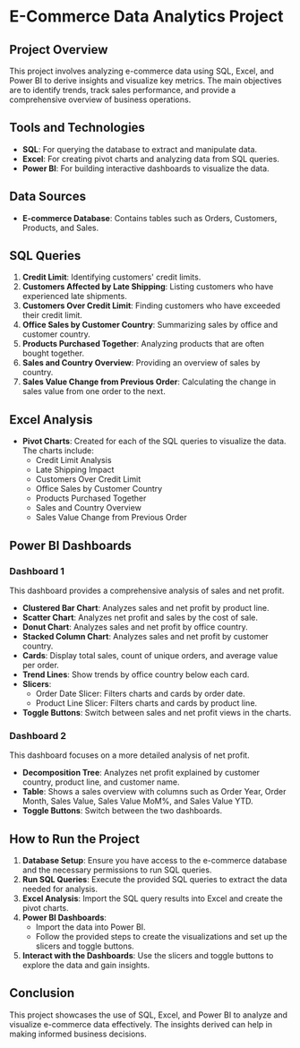 # E-Commerce Data Analytics Project

## Project Overview
This project involves analyzing e-commerce data using SQL, Excel, and Power BI to derive insights and visualize key metrics. The main objectives are to identify trends, track sales performance, and provide a comprehensive overview of business operations.

## Tools and Technologies
- **SQL**: For querying the database to extract and manipulate data.
- **Excel**: For creating pivot charts and analyzing data from SQL queries.
- **Power BI**: For building interactive dashboards to visualize the data.

## Data Sources
- **E-commerce Database**: Contains tables such as Orders, Customers, Products, and Sales.

## SQL Queries
1. **Credit Limit**: Identifying customers' credit limits.
2. **Customers Affected by Late Shipping**: Listing customers who have experienced late shipments.
3. **Customers Over Credit Limit**: Finding customers who have exceeded their credit limit.
4. **Office Sales by Customer Country**: Summarizing sales by office and customer country.
5. **Products Purchased Together**: Analyzing products that are often bought together.
6. **Sales and Country Overview**: Providing an overview of sales by country.
7. **Sales Value Change from Previous Order**: Calculating the change in sales value from one order to the next.

## Excel Analysis
- **Pivot Charts**: Created for each of the SQL queries to visualize the data. The charts include:
  - Credit Limit Analysis
  - Late Shipping Impact
  - Customers Over Credit Limit
  - Office Sales by Customer Country
  - Products Purchased Together
  - Sales and Country Overview
  - Sales Value Change from Previous Order

## Power BI Dashboards
### Dashboard 1
This dashboard provides a comprehensive analysis of sales and net profit.

- **Clustered Bar Chart**: Analyzes sales and net profit by product line.
- **Scatter Chart**: Analyzes net profit and sales by the cost of sale.
- **Donut Chart**: Analyzes sales and net profit by office country.
- **Stacked Column Chart**: Analyzes sales and net profit by customer country.
- **Cards**: Display total sales, count of unique orders, and average value per order.
- **Trend Lines**: Show trends by office country below each card.
- **Slicers**: 
  - Order Date Slicer: Filters charts and cards by order date.
  - Product Line Slicer: Filters charts and cards by product line.
- **Toggle Buttons**: Switch between sales and net profit views in the charts.

### Dashboard 2
This dashboard focuses on a more detailed analysis of net profit.

- **Decomposition Tree**: Analyzes net profit explained by customer country, product line, and customer name.
- **Table**: Shows a sales overview with columns such as Order Year, Order Month, Sales Value, Sales Value MoM%, and Sales Value YTD.
- **Toggle Buttons**: Switch between the two dashboards.

## How to Run the Project
1. **Database Setup**: Ensure you have access to the e-commerce database and the necessary permissions to run SQL queries.
2. **Run SQL Queries**: Execute the provided SQL queries to extract the data needed for analysis.
3. **Excel Analysis**: Import the SQL query results into Excel and create the pivot charts.
4. **Power BI Dashboards**:
   - Import the data into Power BI.
   - Follow the provided steps to create the visualizations and set up the slicers and toggle buttons.
5. **Interact with the Dashboards**: Use the slicers and toggle buttons to explore the data and gain insights.


## Conclusion
This project showcases the use of SQL, Excel, and Power BI to analyze and visualize e-commerce data effectively. The insights derived can help in making informed business decisions.

